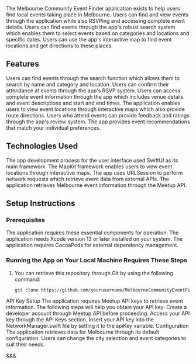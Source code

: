 The Melbourne Community Event Finder application exists to help users find local events taking place in Melbourne. Users can find and view events through the application while also RSVPing and accessing complete event details. Users can find events through the app's robust search system which enables them to select events based on categories and locations and specific dates. Users can use the app's interactive map to find event locations and get directions to these places.

## Features
Users can find events through the search function which allows them to search by name and category and location.
Users can confirm their attendance at events through the app's RSVP system.
Users can access complete event information through the app which includes venue details and event descriptions and start and end times.
The application enables users to view event locations through interactive maps which also provide route directions.
Users who attend events can provide feedback and ratings through the app's review system.
The app provides event recommendations that match your individual preferences.

## Technologies Used
The app development process for the user interface used SwiftUI as its main framework.
The MapKit framework enables users to view event locations through interactive maps.
The app uses URLSession to perform network requests which retrieve event data from external APIs.
The application retrieves Melbourne event information through the Meetup API.

## Setup Instructions

### Prerequisites
The application requires these essential components for operation:
The application needs Xcode version 13 or later installed on your system.
The application requires CocoaPods for external dependency management.

### Running the App on Your Local Machine Requires These Steps
1. You can retrieve this repository through Git by using the following command:
   ```bash
   git clone https://github.com/yourusername/MelbourneCommunityEventFinder.git
API Key Setup
The application requires Meetup API keys to retrieve event information.
The following steps will help you obtain your API key:
Create a developer account through Meetup API before proceeding.
Access your API key through the API Keys section.
Insert your API key into the NetworkManager.swift file by setting it to the apiKey variable.
Configuration
The application retrieves data for Melbourne through its default configuration. Users can change the city selection and event categories to suit their needs.

&&&
